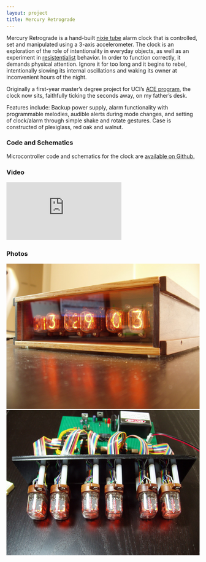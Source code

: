 ```yaml
---
layout: project
title: Mercury Retrograde
---
```


Mercury Retrograde is a hand-built [nixie tube](http://en.wikipedia.org/wiki/Nixie_tube) alarm clock that is controlled, set and manipulated using a 3-axis accelerometer. The clock is an exploration of the role of intentionality in everyday objects, as well as an experiment in [resistentialist](http://en.wikipedia.org/wiki/Resistentialism) behavior. In order to function correctly, it demands physical attention. Ignore it for too long and it begins to rebel, intentionally slowing its internal oscillations and waking its owner at inconvenient hours of the night.

Originally a first-year master’s degree project for UCI’s [ACE program](http://ace.uci.edu), the clock now sits, faithfully ticking the seconds away, on my father’s desk.

Features include: Backup power supply, alarm functionality with programmable melodies, audible alerts during mode changes, and setting of clock/alarm through simple shake and rotate gestures. Case is constructed of plexiglass, red oak and walnut.

### Code and Schematics

Microcontroller code and schematics for the clock are [available on Github.](https://github.com/svoisen/mercury_retrograde)

### Video

<div class="video">
<iframe src="http://player.vimeo.com/video/5267251?title=0&amp;byline=0&amp;portrait=0&amp;color=cc0000" frameborder="0" webkitAllowFullScreen mozallowfullscreen allowFullScreen></iframe>
</div>

### Photos

<img src="/images/mercury_retrograde_1.jpg" alt="Photo 1" class="framed" />

<img src="/images/mercury_retrograde_2.jpg" alt="Photo 2" class="framed" />
